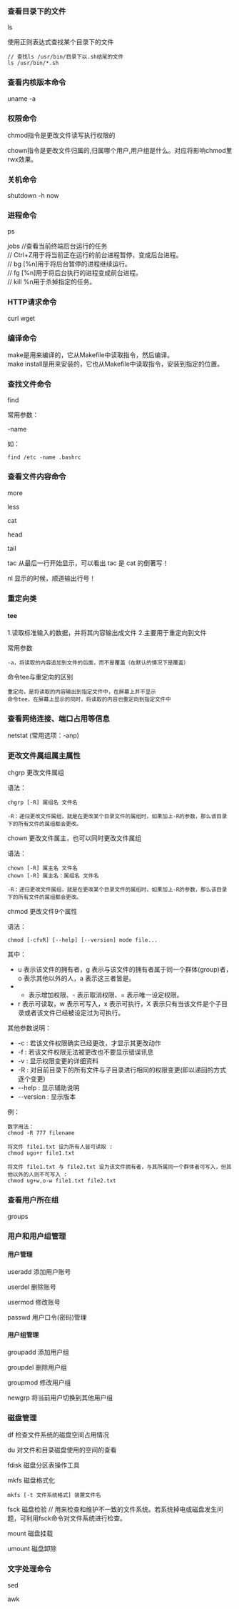 ### 查看目录下的文件
ls

使用正则表达式查找某个目录下的文件
```
// 查找ls /usr/bin/目录下以.sh结尾的文件
ls /usr/bin/*.sh
```

### 查看内核版本命令
uname -a

### 权限命令
chmod指令是更改文件读写执行权限的

chown指令是更改文件归属的,归属哪个用户,用户组是什么。对应将影响chmod里rwx效果。

### 关机命令
shutdown -h now

### 进程命令
ps

jobs //查看当前终端后台运行的任务<br/>
// Ctrl+Z用于将当前正在运行的前台进程暂停，变成后台进程。<br/> 
// bg [%n]用于将后台暂停的进程继续运行。<br/> 
// fg [%n]用于将后台执行的进程变成前台进程。<br/> 
// kill %n用于杀掉指定的任务。

### HTTP请求命令
curl
wget

### 编译命令
make是用来编译的，它从Makefile中读取指令，然后编译。<br/> 
make install是用来安装的，它也从Makefile中读取指令，安装到指定的位置。

### 查找文件命令
find

常用参数：

-name

如：
```
find /etc -name .bashrc
```

### 查看文件内容命令
more

less

cat

head

tail

tac  从最后一行开始显示，可以看出 tac 是 cat 的倒著写！

nl   显示的时候，顺道输出行号！

### 重定向类
#### tee
1.读取标准输入的数据，并将其内容输出成文件
2.主要用于重定向到文件

常用参数
```
-a，将读取的内容追加到文件的后面，而不是覆盖（在默认的情况下是覆盖）
```

命令tee与重定向的区别
```
重定向，是将读取的内容输出到指定文件中，在屏幕上并不显示
命令tee，在屏幕上显示的同时，将读取的内容也重定向到指定文件中
```

### 查看网络连接、端口占用等信息
netstat
(常用选项：-anp)

### 更改文件属组属主属性
chgrp 更改文件属组

语法：
```
chgrp [-R] 属组名 文件名

-R：递归更改文件属组，就是在更改某个目录文件的属组时，如果加上-R的参数，那么该目录下的所有文件的属组都会更改。
```

chown 更改文件属主，也可以同时更改文件属组

语法：
```
chown [-R] 属主名 文件名
chown [-R] 属主名：属组名 文件名

-R：递归更改文件属组，就是在更改某个目录文件的属组时，如果加上-R的参数，那么该目录下的所有文件的属组都会更改。
```

chmod 更改文件9个属性

语法：
```
chmod [-cfvR] [--help] [--version] mode file...
```
其中：
-    u 表示该文件的拥有者，g 表示与该文件的拥有者属于同一个群体(group)者，o 表示其他以外的人，a 表示这三者皆是。
-    + 表示增加权限、- 表示取消权限、= 表示唯一设定权限。
-    r 表示可读取，w 表示可写入，x 表示可执行，X 表示只有当该文件是个子目录或者该文件已经被设定过为可执行。

其他参数说明：
-    -c : 若该文件权限确实已经更改，才显示其更改动作
-    -f : 若该文件权限无法被更改也不要显示错误讯息
-    -v : 显示权限变更的详细资料
-    -R : 对目前目录下的所有文件与子目录进行相同的权限变更(即以递回的方式逐个变更)
-    --help : 显示辅助说明
-    --version : 显示版本

例：
```
数字用法：
chmod -R 777 filename

将文件 file1.txt 设为所有人皆可读取 :
chmod ugo+r file1.txt

将文件 file1.txt 与 file2.txt 设为该文件拥有者，与其所属同一个群体者可写入，但其他以外的人则不可写入 :
chmod ug+w,o-w file1.txt file2.txt
```

### 查看用户所在组
groups

### 用户和用户组管理
#### 用户管理
useradd 添加用户账号

userdel 删除账号

usermod 修改账号

passwd 用户口令(密码)管理

#### 用户组管理
groupadd 添加用户组

groupdel 删除用户组

groupmod 修改用户组

newgrp 将当前用户切换到其他用户组

### 磁盘管理
df 检查文件系统的磁盘空间占用情况

du 对文件和目录磁盘使用的空间的查看

fdisk 磁盘分区表操作工具

mkfs 磁盘格式化
```
mkfs [-t 文件系统格式] 装置文件名
```

fsck 磁盘检验 // 用来检查和维护不一致的文件系统。若系统掉电或磁盘发生问题，可利用fsck命令对文件系统进行检查。

mount 磁盘挂载

umount 磁盘卸除

### 文字处理命令
sed

awk
